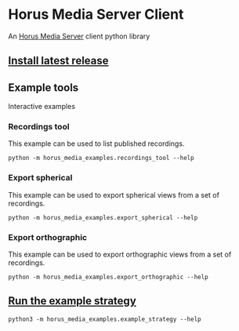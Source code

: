 # Horus Media Server Client

An [Horus Media Server](https://horus.nu/horus-geo-suite/) client python library

## [Install latest release](https://github.com/horus-view-and-explore/horus-media-client/wiki/Install-latest-release)


## Example tools

Interactive examples

### Recordings tool
This example can be used to list published recordings.
```
python -m horus_media_examples.recordings_tool --help
```

### Export spherical
This example can be used to export spherical views from a set of recordings.
```
python -m horus_media_examples.export_spherical --help
```
### Export orthographic
This example can be used to export orthographic views from a set of recordings.
```
python -m horus_media_examples.export_orthographic --help
```

## [Run the example strategy](https://github.com/horus-view-and-explore/horus-media-client/wiki/Example-strategy-tool)

```
python3 -m horus_media_examples.example_strategy --help
```
